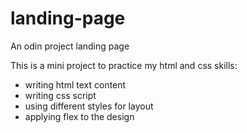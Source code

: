 # landing-page
An odin project landing page

This is a mini project to practice my html and css skills:
* writing html text content
* writing css script
* using different styles for layout
* applying flex to the design